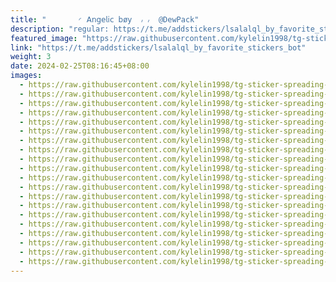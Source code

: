 ```yaml
---
title: "‌       ◜ 𝖠𝗇𝗀𝖾𝗅𝗂𝖼‌ 𝖻ø𝗒  ៸ ៸  @DewPack"
description: "regular: https://t.me/addstickers/lsalalql_by_favorite_stickers_bot"
featured_image: "https://raw.githubusercontent.com/kylelin1998/tg-sticker-spreading-worldwide-images/main/img/d34cc0e6-a48a-4776-817a-9bf1cefea5b5.jpg"
link: "https://t.me/addstickers/lsalalql_by_favorite_stickers_bot"
weight: 3
date: 2024-02-25T08:16:45+08:00
images:
  - https://raw.githubusercontent.com/kylelin1998/tg-sticker-spreading-worldwide-images/main/img/d34cc0e6-a48a-4776-817a-9bf1cefea5b5.jpg
  - https://raw.githubusercontent.com/kylelin1998/tg-sticker-spreading-worldwide-images/main/img/61a39d57-6edd-4eb1-bea2-39e54c59bff3.jpg
  - https://raw.githubusercontent.com/kylelin1998/tg-sticker-spreading-worldwide-images/main/img/afa5c2bf-d641-4fbd-9f93-5d3e712a37fb.jpg
  - https://raw.githubusercontent.com/kylelin1998/tg-sticker-spreading-worldwide-images/main/img/f6d64861-938e-40c5-a719-ed93c109ffe5.jpg
  - https://raw.githubusercontent.com/kylelin1998/tg-sticker-spreading-worldwide-images/main/img/5e0ea33d-684d-4361-be97-a3476bd1506d.jpg
  - https://raw.githubusercontent.com/kylelin1998/tg-sticker-spreading-worldwide-images/main/img/b8f07f62-be9b-4566-b9e9-0da05722e0ad.jpg
  - https://raw.githubusercontent.com/kylelin1998/tg-sticker-spreading-worldwide-images/main/img/379974b7-aac7-4496-b081-0b4aa1dbffa0.jpg
  - https://raw.githubusercontent.com/kylelin1998/tg-sticker-spreading-worldwide-images/main/img/4f41a17e-fa66-4400-a5ab-69b7b5a2a4dd.jpg
  - https://raw.githubusercontent.com/kylelin1998/tg-sticker-spreading-worldwide-images/main/img/aebc8f4e-4a0f-4492-bdd7-4d80c872cfe7.jpg
  - https://raw.githubusercontent.com/kylelin1998/tg-sticker-spreading-worldwide-images/main/img/1a57e201-9cc7-4b3e-82fe-9f8a3aa1ed10.jpg
  - https://raw.githubusercontent.com/kylelin1998/tg-sticker-spreading-worldwide-images/main/img/ebf7d5ec-73d4-459f-93f1-0da8396b3f7f.jpg
  - https://raw.githubusercontent.com/kylelin1998/tg-sticker-spreading-worldwide-images/main/img/0b498c50-84a7-4e99-9e84-5c4ac1489703.jpg
  - https://raw.githubusercontent.com/kylelin1998/tg-sticker-spreading-worldwide-images/main/img/890b420a-c0bd-4763-8874-adbb7ef2cf73.jpg
  - https://raw.githubusercontent.com/kylelin1998/tg-sticker-spreading-worldwide-images/main/img/6f5e19cb-fdac-4e69-83bd-a44fda1d7c80.jpg
  - https://raw.githubusercontent.com/kylelin1998/tg-sticker-spreading-worldwide-images/main/img/b56fadac-6c90-4f2d-950e-4fb3222f1ea3.jpg
  - https://raw.githubusercontent.com/kylelin1998/tg-sticker-spreading-worldwide-images/main/img/76fc39fa-d201-4bec-9b3b-3fb3e2656e4c.jpg
  - https://raw.githubusercontent.com/kylelin1998/tg-sticker-spreading-worldwide-images/main/img/1144884a-9776-41e6-8c94-575357fcc1a9.jpg
  - https://raw.githubusercontent.com/kylelin1998/tg-sticker-spreading-worldwide-images/main/img/edee51f6-3e5f-475f-b476-b47726da10ef.jpg
  - https://raw.githubusercontent.com/kylelin1998/tg-sticker-spreading-worldwide-images/main/img/ecb7cbfd-5a02-47a9-97a4-b83f24f02603.jpg
  - https://raw.githubusercontent.com/kylelin1998/tg-sticker-spreading-worldwide-images/main/img/df8464a6-38c6-4de9-84d4-58ea5cbf0ea8.jpg
---
```

